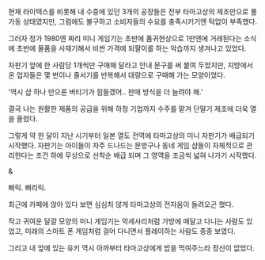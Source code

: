 현재 라이텍스를 비롯해 내 수중에 있던 3개의 공장들은 전부 타마고상의 제조만으로 풀가동 상태였지만, 그럼에도 불구하고 소비자들의 수요를 충족시키기엔 턱없이 부족했다.

그러자 정가 1980엔 짜리 미니 게임기는 초반에 품귀현상으로 1만엔에 거래된다는 소식에 초반에 물품을 사재기해서 비싼 가격에 되팔이를 하는 악습까지 생겨나고 있었다.

자판기 앞에 한 사람당 1개씩만 구매해 달라고 안내 문구를 써 붙여 두었지만, 지방에서 온 업자들은 몇 번이나 줄서기를 반복해서 대량으로 구매해 가는 모양이었다.

'역시 샵 하나 만으론 버티기가 힘들겠어.. 판매 방식을 더 늘려야 해.'

결국 나는 원활한 제품의 공급을 위해 하청 기업까지 수주를 맡겨 단말기 제조에 더욱 열을 올렸다.

그렇게 약 한 달이 지난 시기부터 일본 열도 전역에 타마고상의 미니 자판기가 배급되기 시작했다. 자판기는 아이들이 자주 드나드는 문방구나 동네 게임 샵들이 자체적으로 관리한다는 조건 하에 무상으로 선착순 배급 되며 그 영역을 조금씩 넓혀 나가기 시작했다.

&

삐릭. 삐리릭. 

최근에 카페에 앉아 있다 보면 심심치 않게 타마고상의 전자음이 들려오곤 했다.

작고 귀여운 달걀 모양의 미니 게임기는 악세사리처럼 가방에 매달고 다니는 사람도 있었고, 미래의 스마트 폰 게임처럼 걸어 다니면서 플레이하는 사람도 종종 보였다.

그리고 내 앞에 있는 유키 역시 아까부터 타마고상에게 밥을 먹여주느라 정신이 없었다.